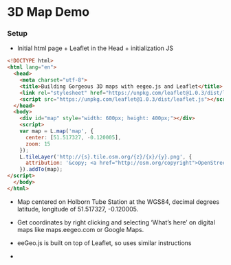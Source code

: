 # 3D Map Demo

### Setup

* Initial html page + Leaflet in the Head + initialization JS

```html
<!DOCTYPE html>
<html lang="en">
  <head>
    <meta charset="utf-8">
    <title>Building Gorgeous 3D maps with eegeo.js and Leaflet</title>
    <link rel="stylesheet" href="https://unpkg.com/leaflet@1.0.3/dist/leaflet.css" />
    <script src="https://unpkg.com/leaflet@1.0.3/dist/leaflet.js"></script>
  </head>
  <body>
    <div id="map" style="width: 600px; height: 400px;"></div>
    <script>
    var map = L.map('map', {
      center: [51.517327, -0.120005],
      zoom: 15
    });
    L.tileLayer('http://{s}.tile.osm.org/{z}/{x}/{y}.png', {
      attribution: '&copy; <a href="http://osm.org/copyright">OpenStreetMap</a> contributors'
    }).addTo(map);
</script>
  </body>
</html>
```

* Map centered on Holborn Tube Station at the WGS84, decimal degrees latitude, longitude of 51.517327, -0.120005.

* Get coordinates by right clicking and selecting ‘What’s here’ on digital maps like maps.eegeo.com or Google Maps.

* eeGeo.js is built on top of Leaflet, so uses similar instructions

* 
